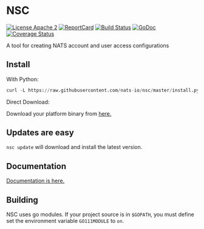 # NSC

[![License Apache 2](https://img.shields.io/badge/License-Apache2-blue.svg)](https://www.apache.org/licenses/LICENSE-2.0)
[![ReportCard](http://goreportcard.com/badge/nats-io/nsc)](http://goreportcard.com/report/nats-io/nsc)
[![Build Status](https://travis-ci.org/nats-io/nsc.svg?branch=master)](http://travis-ci.org/nats-io/nsc)
[![GoDoc](http://godoc.org/github.com/nats-io/nsc?status.svg)](http://godoc.org/github.com/nats-io/nsc)
[![Coverage Status](https://coveralls.io/repos/github/nats-io/nsc/badge.svg?branch=master&service=github)](https://coveralls.io/github/nats-io/nsc?branch=master)

A tool for creating NATS account and user access configurations


## Install

With Python:

```python
curl -L https://raw.githubusercontent.com/nats-io/nsc/master/install.py | python
```

Direct Download:

Download your platform binary from [here.](https://github.com/nats-io/nsc/releases/latest)

## Updates are easy

`nsc update` will download and install the latest version.

## Documentation

[Documentation is here.](https://nats-io.github.io/nsc/)

## Building

NSC uses go modules. If your project source is in `$GOPATH`, you must define set the environment variable `GO111MODULE` to `on`.

